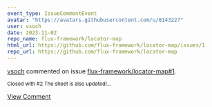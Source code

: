 ```yaml
---
event_type: IssueCommentEvent
avatar: "https://avatars.githubusercontent.com/u/814322?"
user: vsoch
date: 2023-11-02
repo_name: flux-framework/locator-map
html_url: https://github.com/flux-framework/locator-map/issues/1
repo_url: https://github.com/flux-framework/locator-map
---
```


<a href='https://github.com/vsoch' target='_blank'>vsoch</a> commented on issue <a href='https://github.com/flux-framework/locator-map/issues/1' target='_blank'>flux-framework/locator-map#1</a>.

<small>Closed with #2 The sheet is also updated!...</small>

<a href='https://github.com/flux-framework/locator-map/issues/1' target='_blank'>View Comment</a>